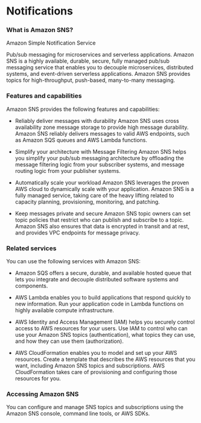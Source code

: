 # Notifications
### What is Amazon SNS?
Amazon Simple Notification Service 

Pub/sub messaging for microservices and serverless applications. Amazon SNS is a highly available, durable, secure, fully managed pub/sub messaging service that enables you to decouple microservices, distributed systems, and event-driven serverless applications. Amazon SNS provides topics for high-throughput, push-based, many-to-many messaging.

### Features and capabilities
Amazon SNS provides the following features and capabilities:

* Reliably deliver messages with durability Amazon SNS uses cross availability zone message storage to provide high message durability. Amazon SNS reliably delivers messages to valid AWS endpoints, such as Amazon SQS queues and AWS Lambda functions.

* Simplify your architecture with Message Filtering Amazon SNS helps you simplify your pub/sub messaging architecture by offloading the message filtering logic from your subscriber systems, and message routing logic from your publisher systems.

* Automatically scale your workload Amazon SNS leverages the proven AWS cloud to dynamically scale with your application. Amazon SNS is a fully managed service, taking care of the heavy lifting related to capacity planning, provisioning, monitoring, and patching.

* Keep messages private and secure Amazon SNS topic owners can set topic policies that restrict who can publish and subscribe to a topic. Amazon SNS also ensures that data is encrypted in transit and at rest, and provides VPC endpoints for message privacy.

### Related services
You can use the following services with Amazon SNS:

* Amazon SQS offers a secure, durable, and available hosted queue that lets you integrate and decouple distributed software systems and components.

* AWS Lambda enables you to build applications that respond quickly to new information. Run your application code in Lambda functions on highly available compute infrastructure.

* AWS Identity and Access Management (IAM) helps you securely control access to AWS resources for your users. Use IAM to control who can use your Amazon SNS topics (authentication), what topics they can use, and how they can use them (authorization).

* AWS CloudFormation enables you to model and set up your AWS resources. Create a template that describes the AWS resources that you want, including Amazon SNS topics and subscriptions. AWS CloudFormation takes care of provisioning and configuring those resources for you.

### Accessing Amazon SNS
You can configure and manage SNS topics and subscriptions using the Amazon SNS console, command line tools, or AWS SDKs.
